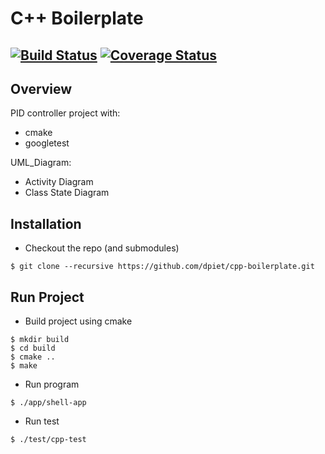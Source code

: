 # C++ Boilerplate
[![Build Status](https://travis-ci.org/dpiet/cpp-boilerplate.svg?branch=master)](https://travis-ci.org/dpiet/cpp-boilerplate)
[![Coverage Status](https://coveralls.io/repos/github/dpiet/cpp-boilerplate/badge.svg?branch=master)](https://coveralls.io/github/dpiet/cpp-boilerplate?branch=master)
---

## Overview

PID controller project with:

- cmake
- googletest

UML_Diagram: 

- Activity Diagram
- Class State Diagram

## Installation

- Checkout the repo (and submodules)
```
$ git clone --recursive https://github.com/dpiet/cpp-boilerplate.git
```
## Run Project

- Build project using cmake
```
$ mkdir build
$ cd build
$ cmake ..
$ make
```
- Run program
```
$ ./app/shell-app
```
- Run test
```
$ ./test/cpp-test
```

